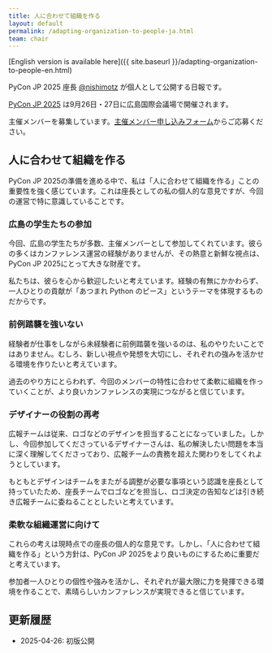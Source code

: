 ```yaml
---
title: 人に合わせて組織を作る
layout: default
permalink: /adapting-organization-to-people-ja.html
team: chair
---
```


[English version is available here]({{ site.baseurl }}/adapting-organization-to-people-en.html)

PyCon JP 2025 座長 [@nishimotz](https://d.nishimotz.com/aboutme) が個人として公開する日報です。

[PyCon JP 2025](https://2025.pycon.jp/) は9月26日・27日に広島国際会議場で開催されます。

主催メンバーを募集しています。[主催メンバー申し込みフォーム](https://forms.gle/7irqYKhZVj7AY7LfA)からご応募ください。



## 人に合わせて組織を作る

PyCon JP 2025の準備を進める中で、私は「人に合わせて組織を作る」ことの重要性を強く感じています。これは座長としての私の個人的な意見ですが、今回の運営で特に意識していることです。

### 広島の学生たちの参加

今回、広島の学生たちが多数、主催メンバーとして参加してくれています。彼らの多くはカンファレンス運営の経験がありませんが、その熱意と新鮮な視点は、PyCon JP 2025にとって大きな財産です。

私たちは、彼らを心から歓迎したいと考えています。経験の有無にかかわらず、一人ひとりの貢献が「あつまれ Python のピース」というテーマを体現するものだからです。

### 前例踏襲を強いない

経験者が仕事をしながら未経験者に前例踏襲を強いるのは、私のやりたいことではありません。むしろ、新しい視点や発想を大切にし、それぞれの強みを活かせる環境を作りたいと考えています。

過去のやり方にとらわれず、今回のメンバーの特性に合わせて柔軟に組織を作っていくことが、より良いカンファレンスの実現につながると信じています。

### デザイナーの役割の再考

広報チームは従来、ロゴなどのデザインを担当することになっていました。しかし、今回参加してくださっているデザイナーさんは、私の解決したい問題を本当に深く理解してくださっており、広報チームの責務を超えた関わりをしてくれようとしています。

もともとデザインはチームをまたがる調整が必要な事項という認識を座長として持っていたため、座長チームでロゴなどを担当し、ロゴ決定の告知などは引き続き広報チームに委ねることとしたいと考えています。

### 柔軟な組織運営に向けて

これらの考えは現時点での座長の個人的な意見です。しかし、「人に合わせて組織を作る」という方針は、PyCon JP 2025をより良いものにするために重要だと考えています。

参加者一人ひとりの個性や強みを活かし、それぞれが最大限に力を発揮できる環境を作ることで、素晴らしいカンファレンスが実現できると信じています。



## 更新履歴

- 2025-04-26: 初版公開
